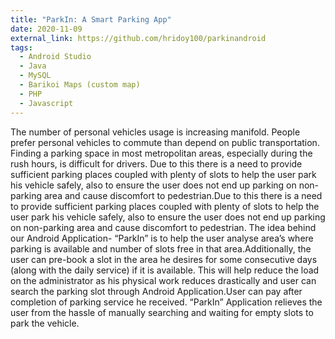 ```yaml
---
title: "ParkIn: A Smart Parking App"
date: 2020-11-09
external_link: https://github.com/hridoy100/parkinandroid
tags:
  - Android Studio
  - Java
  - MySQL
  - Barikoi Maps (custom map)
  - PHP
  - Javascript
---
```


The number of personal vehicles usage is increasing manifold. People prefer personal vehicles to commute than depend on public transportation. Finding a parking space in most metropolitan areas, especially during the rush hours, is difficult for drivers. Due to this there is a need to provide sufficient parking places coupled with plenty of slots to help the user park his vehicle safely, also to ensure the user does not end up parking on non-parking area and cause discomfort to pedestrian.Due to this there is a need to provide sufficient parking places coupled with plenty of slots to help the user park his vehicle safely, also to ensure the user does not end up parking on non-parking area and cause discomfort to pedestrian. The idea behind our Android Application- “ParkIn” is to help the user analyse area’s where parking is available and number of slots free in that area.Additionally, the user can pre-book a slot in the area he desires for some consecutive days (along with the daily service) if it is available. This will help reduce the load on the administrator as his physical work reduces drastically and user can search the parking slot through Android Application.User can pay after completion of parking service he received. “ParkIn” Application relieves the user from the hassle of manually searching and waiting for empty slots to park the vehicle.
<!--more-->
